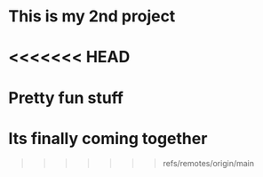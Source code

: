 # This is my 2nd project
<<<<<<< HEAD
=======
# Pretty fun stuff
# Its finally coming together
>>>>>>> refs/remotes/origin/main
